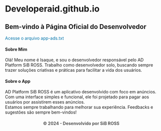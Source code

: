 # Developeraid.github.io

<h2>Bem-vindo à Página Oficial do Desenvolvedor</h2><a href="https://companyaddc.wordpress.com/app-ads-txt/" target="_blank" style="text-decoration: none;color: #0073aa">Acesse o arquivo app-ads.txt</a>

<section>
<h4>Sobre Mim</h4>Olá! Meu nome é Isaque, e sou o desenvolvedor responsável pelo AD Platform SiB ROSS. Trabalho como desenvolvedor solo, buscando sempre trazer soluções criativas e práticas para facilitar a vida dos usuários.
</section><section>
<h4>Sobre o App</h4>AD Platform SiB ROSS é um aplicativo desenvolvido com foco em anúncios. Com uma interface simples e funcional, ele foi projetado para pagar aos usuários por assistirem esses anúncios.
</section><section>Estamos sempre trabalhando para melhorar sua experiência. Feedbacks e sugestões são sempre bem-vindos!
</section>

<h4><div style="margin-top:20pxfont-size:0.9em;color:#555;text-align:center">
© 2024 - Desenvolvido por SiB ROSS</div></h4>
